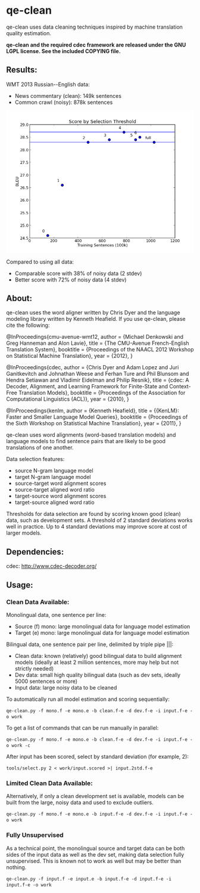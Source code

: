 qe-clean
========

qe-clean uses data cleaning techniques inspired by machine translation quality estimation.

**qe-clean and the required cdec framework are released under the GNU LGPL license.  See the included COPYING file.**

Results:
--------

WMT 2013 Russian--English data:
* News commentary (clean): 149k sentences
* Common crawl (noisy): 878k sentences

![results plot](files/scores-plot.png)

Compared to using all data:
* Comparable score with 38% of noisy data (2 stdev)
* Better score with 72% of noisy data (4 stdev)

About:
------

qe-clean uses the word aligner written by Chris Dyer and the language modeling library written by Kenneth Heafield.
If you use qe-clean, please cite the following:

@InProceedings{cmu-avenue-wmt12,
  author    = {Michael Denkowski and Greg Hanneman and Alon Lavie},
  title     = {The CMU-Avenue French-English Translation System},
  booktitle = {Proceedings of the NAACL 2012 Workshop on Statistical Machine Translation},
  year      = {2012},
}

@InProceedings{cdec,
author      = {Chris Dyer and Adam Lopez and Juri Ganitkevitch and Johnathan Weese and Ferhan Ture and Phil Blunsom and Hendra Setiawan and Vladimir Eidelman and Philip Resnik},
title       = {cdec: A Decoder, Alignment, and Learning Framework for Finite-State and Context-Free Translation Models},
booktitle   = {Proceedings of the Association for Computational Linguistics (ACL)},
year        = {2010},
}

@InProceedings{kenlm,
author      = {Kenneth Heafield},
title       = {{KenLM}: Faster and Smaller Language Model Queries},
booktitle   = {Proceedings of the Sixth Workshop on Statistical Machine Translation},
year        = {2011},
}

qe-clean uses word alignments (word-based translation models) and language models to find sentence pairs that are likely to be good translations of one another.

Data selection features:
* source N-gram language model
* target N-gram language model
* source-target word alignment scores
* source-target aligned word ratio
* target-source word alignment scores
* target-source aligned word ratio

Thresholds for data selection are found by scoring known good (clean) data, such as development sets.
A threshold of 2 standard deviations works well in practice.  Up to 4 standard deviations may improve score at cost of larger models.

Dependencies:
-------------

cdec: http://www.cdec-decoder.org/

Usage:
------

### Clean Data Available:

Monolingual data, one sentence per line:
* Source (f) mono: large monolingual data for language model estimation
* Target (e) mono: large monolingual data for language model estimation

Bilingual data, one sentence pair per line, delimited by triple pipe |||:
* Clean data: known (relatively) good bilingual data to build alignment models (ideally at least 2 million sentences, more may help but not strictly needed)
* Dev data: small high quality bilingual data (such as dev sets, ideally 5000 sentences or more)
* Input data: large noisy data to be cleaned

To automatically run all model estimation and scoring sequentially:
```
qe-clean.py -f mono.f -e mono.e -b clean.f-e -d dev.f-e -i input.f-e -o work
```

To get a list of commands that can be run manually in parallel:
```
qe-clean.py -f mono.f -e mono.e -b clean.f-e -d dev.f-e -i input.f-e -o work -c
```

After input has been scored, select by standard deviation (for example, 2):
```
tools/select.py 2 < work/input.scored >| input.2std.f-e
```

### Limited Clean Data Available:

Alternatively, if only a clean development set is available, models can be built from the large, noisy data and used to exclude outliers.
```
qe-clean.py -f mono.f -e mono.e -b input.f-e -d dev.f-e -i input.f-e -o work
```

### Fully Unsupervised

As a technical point, the monolingual source and target data can be both sides of the input data as well as the dev set, making data selection fully unsupervised.
This is known not to work as well but may be better than nothing.

```
qe-clean.py -f input.f -e input.e -b input.f-e -d input.f-e -i input.f-e -o work
```
